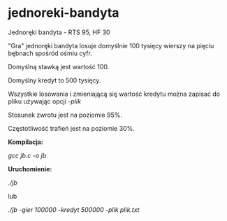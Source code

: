 # jednoreki-bandyta
Jednoręki bandyta - RTS 95, HF 30

"Gra" jednoręki bandyta losuje domyślnie 100 tysięcy wierszy na pięciu bębnach spośród ośmiu cyfr.

Domyślną stawką jest wartość 100.

Domyślny kredyt to 500 tysięcy.

Wszystkie losowania i zmieniającą się wartość kredytu można zapisać do pliku używając opcji _-plik_

Stosunek zwrotu jest na poziomie 95%.

Częstotliwość trafień jest na poziomie 30%.



**Kompilacja:**

_gcc jb.c -o jb_

**Uruchomienie:**

_./jb_

lub

_./jb -gier 100000 -kredyt 500000 -plik plik.txt_


